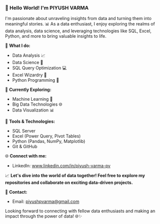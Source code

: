 ### 👋 Hello World! I'm PIYUSH VARMA

I'm passionate about unraveling insights from data and turning them into meaningful stories. 📊 As a data enthusiast, I enjoy exploring the realms of data analysis, data science, and leveraging technologies like SQL, Excel, Python, and more to bring valuable insights to life.

🚀 **What I do:**
- Data Analysis 📈
- Data Science 🧠
- SQL Query Optimization 💻
- Excel Wizardry 📑
- Python Programming 🐍

💼 **Currently Exploring:**
- Machine Learning 🤖
- Big Data Technologies 🌐
- Data Visualization 📊

🔧 **Tools & Technologies:**
- SQL Server
- Excel (Power Query, Pivot Tables)
- Python (Pandas, NumPy, Matplotlib)
- Git & GitHub

🌐 **Connect with me:**
- LinkedIn: www.linkedin.com/in/piyush-varma-pv

📈 **Let's dive into the world of data together! Feel free to explore my repositories and collaborate on exciting data-driven projects.**

📧 **Contact:**
- Email: piyushpvarma@gmail.com

Looking forward to connecting with fellow data enthusiasts and making an impact through the power of data! 🌐✨
